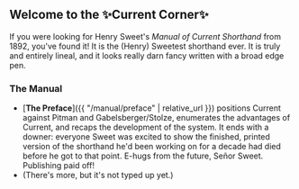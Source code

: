 ## Welcome to the ✨Current Corner✨

If you were looking for Henry Sweet's _Manual of Current Shorthand_ from 1892, you've found it!
It is the (Henry) Sweetest shorthand ever.
It is truly and entirely lineal, and it looks really darn fancy written with a broad edge pen.

### The Manual
- [**The Preface**]({{ "/manual/preface" | relative_url }}) positions Current against Pitman and Gabelsberger/Stolze, enumerates the advantages of Current, and recaps the development of the system. It ends with a downer: everyone Sweet was excited to show the finished, printed version of the shorthand he'd been working on for a decade had died before he got to that point. E-hugs from the future, Señor Sweet. Publishing paid off!
- (There's more, but it's not typed up yet.)
